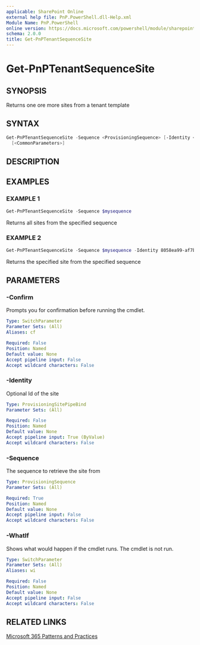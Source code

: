 ```yaml
---
applicable: SharePoint Online
external help file: PnP.PowerShell.dll-Help.xml
Module Name: PnP.PowerShell
online version: https://docs.microsoft.com/powershell/module/sharepoint-pnp/get-pnptenantsequencesite
schema: 2.0.0
title: Get-PnPTenantSequenceSite
---
```


# Get-PnPTenantSequenceSite

## SYNOPSIS
Returns one ore more sites from a tenant template

## SYNTAX

```powershell
Get-PnPTenantSequenceSite -Sequence <ProvisioningSequence> [-Identity <ProvisioningSitePipeBind>] 
  [<CommonParameters>]
```

## DESCRIPTION

## EXAMPLES

### EXAMPLE 1
```powershell
Get-PnPTenantSequenceSite -Sequence $mysequence
```

Returns all sites from the specified sequence

### EXAMPLE 2
```powershell
Get-PnPTenantSequenceSite -Sequence $mysequence -Identity 8058ea99-af7b-4bb7-b12a-78f93398041e
```

Returns the specified site from the specified sequence

## PARAMETERS

### -Confirm
Prompts you for confirmation before running the cmdlet.

```yaml
Type: SwitchParameter
Parameter Sets: (All)
Aliases: cf

Required: False
Position: Named
Default value: None
Accept pipeline input: False
Accept wildcard characters: False
```

### -Identity
Optional Id of the site

```yaml
Type: ProvisioningSitePipeBind
Parameter Sets: (All)

Required: False
Position: Named
Default value: None
Accept pipeline input: True (ByValue)
Accept wildcard characters: False
```

### -Sequence
The sequence to retrieve the site from

```yaml
Type: ProvisioningSequence
Parameter Sets: (All)

Required: True
Position: Named
Default value: None
Accept pipeline input: False
Accept wildcard characters: False
```

### -WhatIf
Shows what would happen if the cmdlet runs. The cmdlet is not run.

```yaml
Type: SwitchParameter
Parameter Sets: (All)
Aliases: wi

Required: False
Position: Named
Default value: None
Accept pipeline input: False
Accept wildcard characters: False
```

## RELATED LINKS

[Microsoft 365 Patterns and Practices](https://aka.ms/m365pnp)